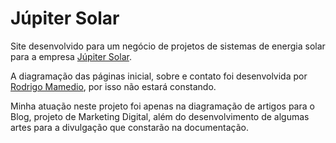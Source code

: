 # Júpiter Solar

Site desenvolvido para um negócio de projetos de sistemas de energia solar para a empresa [Júpiter Solar](http://jupitersolar.com.br).

A diagramação das páginas inicial, sobre e contato foi desenvolvida por [Rodrigo Mamedio](https://www.facebook.com/mamediorodrigo), por isso não estará constando.

Minha atuação neste projeto foi apenas na diagramação de artigos para o Blog, projeto de Marketing Digital, além do desenvolvimento de algumas artes para a divulgação que constarão na documentação.




